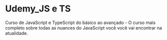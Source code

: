 # Udemy_JS e TS
 Curso de JavaScript e TypeScript do básico ao avançado - O curso mais completo sobre todas as nuances do JavaScript você você vai encontrar na atualidade.
